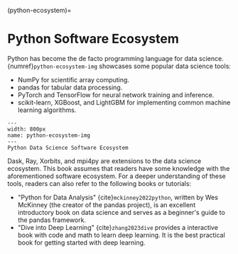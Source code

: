 (python-ecosystem)=
# Python Software Ecosystem
Python has become the de facto programming language for data science. {numref}`python-ecosystem-img` showcases some popular data science tools:

* NumPy for scientific array computing.
* pandas for tabular data processing.
* PyTorch and TensorFlow for neural network training and inference.
* scikit-learn, XGBoost, and LightGBM for implementing common machine learning algorithms.

```{figure} ../img/ch-data-science/python-ecosystem.svg
---
width: 800px
name: python-ecosystem-img
---
Python Data Science Software Ecosystem
```

Dask, Ray, Xorbits, and mpi4py are extensions to the data science ecosystem. This book assumes that readers have some knowledge with the aforementioned software ecosystem. For a deeper understanding of these tools, readers can also refer to the following books or tutorials:

* "Python for Data Analysis" {cite}`mckinney2022python`, written by Wes McKinney (the creator of the pandas project), is an excellent introductory book on data science and serves as a beginner's guide to the pandas framework.
* "Dive into Deep Learning" {cite}`zhang2023dive` provides a interactive book with code and math to learn deep learning. It is the best practical book for getting started with deep learning.